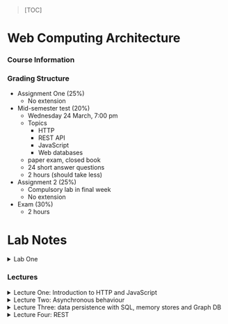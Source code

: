 > [TOC]

# Web Computing Architecture

### Course Information

### Grading Structure

- Assignment One (25%)
    * No extension
- Mid-semester test (20%)
    * Wednesday 24 March, 7:00 pm
    * Topics
        + HTTP
        + REST API
        + JavaScript
        + Web databases
    * paper exam, closed book
    * 24 short answer questions
    * 2 hours (should take less)
- Assignment 2 (25%)
    * Compulsory lab in final week
    * No extension
- Exam (30%)
    * 2 hours

# Lab Notes

<details close="">
  <summary>Lab One</summary>
</details>

### Lectures

<details close="">
  <summary> Lecture One: Introduction to HTTP and JavaScript</summary>

**What is a web application?**

- Uses `HTTP` server to interact
- Runs in a web-browser
- Generally interacts with a server back-end

We will be using a restful approach to building our JavaScript web application's.

**Here is how we will structure a web-app**

![structure](./Diagrams/structure-webapp.png)

In _Assignment One_ we will need to do the following

- Create `HTTP` server + application
- `HTTP` requests and response cycle
- `URL` e.g. protocol, path, endpoints, query parameters
- `HTTP` headers and body
  - Headers: e.g. using Cookies
  - Headers: e.g. `CORS`
  - Body e.g. `JSON` data
- `HTTP` methods e.g. `GET, PUT, DELETE`
- `HTTP` status codes e.g. `201`, `404`
- Authentication and authorization
- Asynchronous requests
- Database connectivity
- Conform to `API` specification
  - You will be given an `API` specification to implement

> NOTE: When we do the assignment we will all be assigned a port number to connect to on the test server

In _Assignment Two_ we will need to do the following

**HTTP Client**

- `HTML` + `CSS` + `JS` app
- Modern browser
- Implementing user story backlog
- Authentication and authorization
- Asynchronous requests
- `RESTful API` calls

`HTTP` messages are how data is exchanged between the server and the client, there are two types of
messages: _requests_ sent by the client to trigger a _response_ from the server.

`HTTP` messages are composed of a textual information encoded in `ASCII`, and span over multiple
lines. In `HTTP/1.1` and earlier versions of the protocol, these messages were **openly** sent across
the connection.

**Uniform Resource Identifiers (URI's)**

- A string of characters to identify (name, or name and location) resource.
- A `URL` is a `URI` that also specifies the means of acting upon or obtaining representation
- A `URN` is a historic `URI` term that has since been depreciated

- The `HTML` path is increasingly becoming an abstraction as unlike an `HTML` path, the ever more growing
  language `JavaScript` does not show the local path, and instead uses a server to generate the html that
  is being used to pass parameter calls for functions, id numbers, versioning information etc.

**Anchors**

- Anchors are used as bookmarks within a classic `HTML` file.

> NOTE: There are many `JS` libraries to achieve the above functionality, we will mostly be implementing
> these libraries rather than building this functionality from scratch.

As well as the `URL`, there are `HTTP` headers:

- General headers: required and additional
- Entity headers: applies to the body of the request
- Request headers
- Response headers
- Cookies are implemented within the header using `set-cookie: <...>`

We use headers and cookies in order to:

- Maintain session
- Personalise
- Track data (e.g. advertising)

**Header structures**

**Structure and example of `HTTP` requests**

`HTTP` request form:

```
HTTP-method SP Request-URL SP HTTP-Version CRLF

Request body...
```

**Example GET request**

```
GET /pub/blah.html HTTP/1.1
HOST: www.w3.org

Body of post (e.g. form fields; this is usually in the form of JSON data)
```

**HTTP Responses**

```
HTTP-Version SP Status-Code SP Reason-Phrase CRLF
Response body
```

**Successful response (GET/POST)**

```
HTTP/1.1 200 OK
Data: Mon, 04 Jul 2011 06:00:01 GMT
Server: Apache
Accept-Rangers: bytes
Content-Length 1240
Connection: close
Content-Type: test/html; charset=UTF-8

<HTML body>
```

**Response Codes**

- 1xx: Informational issues
- 2xx: Success
- 3xx: Redirections
- 4xx: Client error
- 5xx: Server error

> We will be using the Express Package in order to build our server, this will allow us to listen
> for requests on an endpoint, below is a diagram of how this might work:

![Express structure](./Diagrams/express.png)

**The body of an HTTP request**

- Three types of body data:
  - Single resource bodies: consisting of single file of known length, defined by the two headers `Content-Type` and `Content-Length`.
  - Single resource bodies: consisting of sing files of unknown length, encoded using chunks with `Transfer-Encoding`.
  - Multiple-resource bodies: consisting of multipart body, each containing a different section of information. These are relatively rare.

There are a number of `HTTP` verbs:

1. `GET`
2. `PUT`
3. `POST`
4. `DELETE`
5. `HEAD`
6. `PATCH`

**REST (Representational State Transfer)**

`REST` is a way for developers to use `HTTP` methods/verbs explicitly and consistently with the `HTTP` protocol
definition. `REST` and `CRUD` are used together, rest implies that we should only use these `HTTP` verbs ONLY when
we want to implement `CRUD`, we should not use these verbs for other tasks, `REST` implies that it is bad practice
to use `HTTP` methods in unconventional ways.

##### JavaScript Introduction

**JavaScript has the following things**

- Objects, methods and functions
- Expressions, statements and declarations
- Functions
  - Immediately invoked function expression
- Scoping issues
- Variables and (variable hoisting)
- Closures
- this keyword
- Method chaining (cascading
- `use strict`; mode
- Modularisation: export and require
- Node.js
- Asynchronous (event) handling
  - Callbacks, Promises Async/Await

**JavaScript is object orientated, however it is not strictly OOP**

- An object is a collection of properties and a property is an association between a name or key and a value
- A property can itself be an object
- A method is a function associated with an object or alternatively a method is a property that is a function
- Functions are first-class objects
- They can have properties and methods, just like an other object
- Unlike other objects, functions can be called
- Functions are, technically, function objects
- Functions can be called like a lambda function by putting () around the whole function
- Functions can be unnamed

**Expressions, statements and declarations**

- An expression produces a value
- A statement does not return a value
- Declarations are creations of net things
- JavaScript also has
  - Expression statements: where it expects a statement you can also write an expression
  - The reverse does not hold: you cannot write a statement where JavaScript expects an expression

Example of this in implementation:

```JavaScript
var result = function aFunction () {
    return -1
}
```

> This will assign result = aFunction(), it is NOT equal to -1 (in this case it is because there is no parameter being passed)

To execute a function immediately we can call it using the following syntax

```JavaScript
+function functionName () {
    console.log('Hello, World!')
} (); // These end brackets call the function immediately defined above
```

Anything defined within a function is within its scope, nested functions will contain the same
scope as the outer function.

> IMPORTANT NOTE: Functions will use the scope of where they are declared, not where they are called or implemented.

Using the following code will avoid these idiocies as they are blocked scoped:

```JavaScript
let x = 1;
const y = 2;
```

Use `this` keyword carefully, it references different objects depending on the context it is implemented in:

- In a browser it references the window
- in node.js it references a global object
- and in other context it works differently

Chaining functions can make your code more readable.

</details>

<details close="">
  <summary>Lecture Two: Asynchronous behaviour</summary>

A problem that we commonly face is when we have some set of actions, but we do not know in what
order these tasks/actions are going to be completed in. `JavaScript` is a single threaded language,
it has a single call stack, a heap and the message queue which records a list of messages to be processed and the associate callbakc
functions to execute.

It also has an event loop, this is the order of operations the heap is called in, understanding this
is crucial to understanding odd errors that may occur.


The term `Blocking` really just means, we don't want to fill the call stack, when we have blocking code is JS
it is just when the call stack is too full (a while loop if it is not running too long will not be blocking)

We need to structure our code into different modules, there are different ways of managing this.
Modular JavaScript files, we will be using the `CommonJS` approach.

`CommonJS:`

- One specification for managing module dependencies
- maps well to `Node.js`

We can use the `require()` function in order to use local modules, and we are able to install
external modules using the Node Package Manager (`npm`) *commands - install, upgrade, status, -v*

```javascript
// Syntax for require function
var importJson = require('./path/to/data.json');
```

We will use the `express` library as a public interface module to use the web.

</details>

<details close="">
  <summary>Lecture Three: data persistence with SQL, memory stores and Graph DB</summary>

**Using JSON data**

- JSON is a lightweight data-interchange format
- A syntax for serializing data, objects, arrays, numbers, strings
- Data only, does not support comments except as a data field
- Non specific to JavaScript
    * Was originally intended for data interchange between Java and JavaScript
- No versioning for JSON
    * Enables consistency
    * Data gets updated all the time, it means that the syntax will always remain stable
- JSON has many variants (maintained by different people)
    * JSON-T (template JSON)
    * Many other forms of JSON
- JSON rules:
    * All key-names are double-quoted
    * Values
        + Strings are double quoted
        + Non-strings are not quoted
    * Escape uses \
    * Works with a set of values contained (can be mapped to a large dictionary)

**Relational Databases**

- One of the few situations where a theoretical contribution led to use case in the industry
- Relational Model
    * Data is presented as relations
    * Collections of tables with columns and rows (tuples)
    * Each tuple has attributes
    * Unique key per row
    * Relational model is built off of Relational Calculus (formal notation of key points)
- ACID transactions
    * Atomicity: if one part of a transaction fails, then transaction fails
    * Consistency: the database is kept in a consistent state before and after transaction execution
    * isolation: one transaction should not see the effects of another in progress
    * Durability: ensures transactions, once committed, are persistent

**CAP Theorem**
- In distributed computing, choose two of:
    * Consistency - every read receives the most recent data
    * Availability - every read receives a response
    * Partition tolerance - system continues if network goes down
- Situation is actually more subtle than implied
- BASE
    * Give up consistency and instead get:
        + Basic Availability - through replication
        + Soft state - state of the system may change over time
        + Eventual consistency - the data will be consistent eventually

**Memory Data Store**
- Whole database stored in RAM
    * Very fast access
    * Useful for cached storage
- Key value store where the value can be complex data structure
    * Strings, Bit arrays, lists, sets, hashes
    * streams
    * binary safe keys
    * command set for optimized load, storing and changing data values
- Useful for logging

**Document Databases**
- Storing in local files (JSON/XML or any other unstructured data format) 
- Tends to be stored with meta data (security, providence)
- Builds index from contexts and meta data
- storage of raw program types
- Complex data easily stored
- No need for costly schema
- Same data can be replicated (loads of redundancy)

**Graph Databases**
- Nodes: represent an entity
- Edge: represents relationship between nodes
- Properties: describe attributes of the node or edge
- Hyper graph: one edge can join multiple nodes

</details>

<details closed="">
  <summary>Lecture Four: REST</summary>

A REST service has the following benefits

- Platform independent
- Language independent
- Standards based (runs on top of http)
- Can easily be used in presence of firewalls
- RESTful systems typically
    * communicate over HTTP
    * with the same HTTP verbs (GET, POST, PUT, DELETE)
- Use URL to navigate between the `API` instances

</details>
